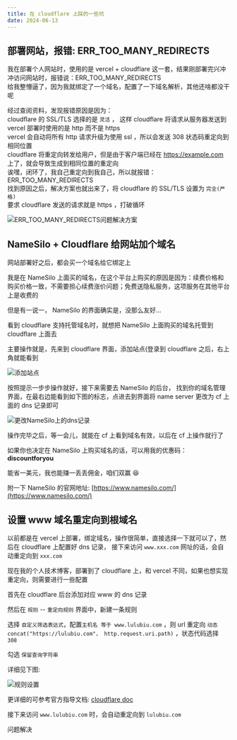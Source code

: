```yaml
---
title: 在 cloudflare 上踩的一些坑
date: 2024-06-13
---
```


## 部署网站，报错: ERR_TOO_MANY_REDIRECTS

我在部署个人网站时，使用的是 vercel + cloudflare 这一套，结果刚部署完兴冲冲访问网站时，报错说：ERR_TOO_MANY_REDIRECTS  
给我整懵逼了，因为我就绑定了一个域名，配置了一下域名解析，其他还啥都没干呢   

经过查阅资料，发现报错原因是因为：   
cloudflare 的 SSL/TLS 选择的是 `灵活` ， 这样 cloudflare 将请求从服务器发送到 vercel 部署时使用的是 http 而不是 https   
vercel 会自动将所有 http 请求升级为使用 ssl ，所以会发送 308 状态码重定向到相同位置   
cloudflare 将重定向转发给用户，但是由于客户端已经在 https://example.com 上了，就会导致生成到相同位置的重定向   
诶嘿，闭环了，我自己重定向到我自己，所以就报错： ERR_TOO_MANY_REDIRECTS   
找到原因之后，解决方案也就出来了，将 cloudflare 的 SSL/TLS 设置为 `完全(严格)`   
要求 cloudflare 发送的请求就是 https ，打破循环   

![ERR_TOO_MANY_REDIRECTS问题解决方案](/assets/cloudflare-some-error/error.jpg)

## NameSilo + Cloudflare 给网站加个域名

网站部署好之后，都会买一个域名给它绑定上

我是在 NameSilo 上面买的域名，在这个平台上购买的原因是因为：续费价格和购买价格一致，不需要担心续费涨价问题；免费送隐私服务，这项服务在其他平台上是收费的

但是有一说一， NameSilo 的界面确实是，没那么友好...

看到 cloudflare 支持托管域名时，就想把 NameSilo 上面购买的域名托管到 cloudflare 上面去

主要操作就是，先来到 cloudflare 界面，添加站点(登录到 cloudflare 之后，右上角就能看到

![添加站点](/assets/cloudflare-some-error/add-website.jpg)

按照提示一步步操作就好，接下来需要去 NameSilo 的后台， 找到你的域名管理界面，在最右边能看到如下图的标志，点进去到界面将 name server 更改为 cf 上面的 dns 记录即可

![更改NameSilo上的dns记录](/assets/cloudflare-some-error/change-dns.jpg)

操作完毕之后，等一会儿，就能在 cf 上看到域名有效，以后在 cf 上操作就行了

如果你也决定在 NameSilo 上购买域名的话，可以用我的优惠码： <strong> discountforyou </strong>

能省一美元，我也能赚一丢丢佣金，咱们双赢 😆

附一下 NameSilo 的官网地址: [https://www.namesilo.com/](https://www.namesilo.com/)

## 设置 www 域名重定向到根域名

以前都是在 vercel 上部署，绑定域名，操作很简单，直接选择一下就可以了，然后在 cloudflare 上配置好 dns 记录，
接下来访问 `www.xxx.com` 网址的话，会自动重定向到 `xxx.com`

现在我的个人技术博客，部署到了 cloudflare 上，和 vercel 不同，如果也想实现重定向，则需要进行一些配置

首先在 cloudflare 后台添加对应 www 的 dns 记录

然后在 `规则` -- `重定向规则` 界面中，新建一条规则

选择 `自定义筛选表达式`，配置`主机名 等于 www.lulubiu.com` ，则 url 重定向 `动态 concat("https://lulubiu.com"， http.request.uri.path)` ，状态代码选择 `308`

勾选 `保留查询字符串`

详细见下图:

![规则设置](/assets/cloudflare-some-error/config.jpg)

更详细的可参考官方指导文档: [cloudflare doc](https://developers.cloudflare.com/rules/reference/page-rules-migration/#migrate-forwarding-url)

接下来访问 `www.lulubiu.com` 时，会自动重定向到 `lulubiu.com`

问题解决